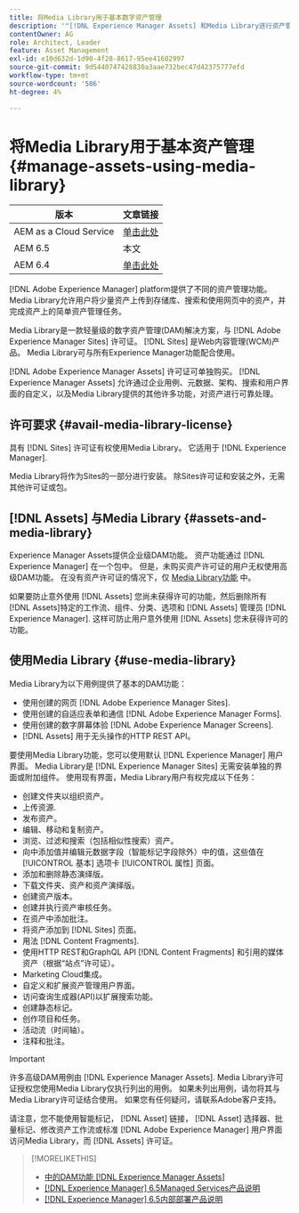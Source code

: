 ```yaml
---
title: 将Media Library用于基本数字资产管理
description: '"[!DNL Experience Manager Assets] 和Media Library进行资产管理。”'
contentOwner: AG
role: Architect, Leader
feature: Asset Management
exl-id: e10d632d-1d90-4f28-8617-95ee41602997
source-git-commit: 9d5440747428830a3aae732bec47d42375777efd
workflow-type: tm+mt
source-wordcount: '586'
ht-degree: 4%

---
```



# 将Media Library用于基本资产管理 {#manage-assets-using-media-library}

| 版本 | 文章链接 |
| -------- | ---------------------------- |
| AEM as a Cloud Service | [单击此处](https://experienceleague.adobe.com/docs/experience-manager-cloud-service/content/assets/admin/medialibrary.html?lang=en) |
| AEM 6.5 | 本文 |
| AEM 6.4 | [单击此处](https://experienceleague.adobe.com/docs/experience-manager-64/assets/administer/medialibrary.html?lang=zh-Hans) |

[!DNL Adobe Experience Manager] platform提供了不同的资产管理功能。 Media Library允许用户将少量资产上传到存储库、搜索和使用网页中的资产，并完成资产上的简单资产管理任务。

Media Library是一款轻量级的数字资产管理(DAM)解决方案，与 [!DNL Adobe Experience Manager Sites] 许可证。 [!DNL Sites] 是Web内容管理(WCM)产品。 Media Library可与所有Experience Manager功能配合使用。

[!DNL Adobe Experience Manager Assets] 许可证可单独购买。 [!DNL Experience Manager Assets] 允许通过企业用例、元数据、架构、搜索和用户界面的自定义，以及Media Library提供的其他许多功能，对资产进行可靠处理。

## 许可要求 {#avail-media-library-license}

具有 [!DNL Sites] 许可证有权使用Media Library。 它适用于 [!DNL Experience Manager].

Media Library将作为Sites的一部分进行安装。 除Sites许可证和安装之外，无需其他许可证或包。

## [!DNL Assets] 与Media Library {#assets-and-media-library}

Experience Manager Assets提供企业级DAM功能。 资产功能通过 [!DNL Experience Manager] 在一个包中。 但是，未购买资产许可证的用户无权使用高级DAM功能。 在没有资产许可证的情况下，仅 [Media Library功能](#use-media-library) 中。

如果要防止意外使用 [!DNL Assets] 您尚未获得许可的功能，然后删除所有 [!DNL Assets]特定的工作流、组件、分类、选项和 [!DNL Assets] 管理员 [!DNL Experience Manager]. 这样可防止用户意外使用 [!DNL Assets] 您未获得许可的功能。

## 使用Media Library {#use-media-library}

Media Library为以下用例提供了基本的DAM功能：

* 使用创建的网页 [!DNL Adobe Experience Manager Sites].
* 使用创建的自适应表单和通信 [!DNL Adobe Experience Manager Forms].
* 使用创建的数字屏幕体验 [!DNL Adobe Experience Manager Screens].
* [!DNL Assets] 用于无头操作的HTTP REST API。

<!--
 TBD: Remove this after confirmation. May need to merge this list with the list provided by PMs.
* Static renditions

-->

要使用Media Library功能，您可以使用默认 [!DNL Experience Manager] 用户界面。 Media Library是 [!DNL Experience Manager Sites] 无需安装单独的界面或附加组件。 使用现有界面，Media Library用户有权完成以下任务：

* 创建文件夹以组织资产。
* 上传资源.
* 发布资产。
* 编辑、移动和复制资产。
* 浏览、过滤和搜索（包括相似性搜索）资产。
* 向中添加值并编辑元数据字段（智能标记字段除外）中的值，这些值在 [!UICONTROL 基本] 选项卡 [!UICONTROL 属性] 页面。
* 添加和删除静态演绎版。
* 下载文件夹、资产和资产演绎版。
* 创建资产版本。
* 创建并执行资产审核任务。
* 在资产中添加批注。
* 将资产添加到 [!DNL Sites] 页面。
* 用法 [!DNL Content Fragments].
* 使用HTTP REST和GraphQL API [!DNL Content Fragments] 和引用的媒体资产（根据“站点”许可证）。
* Marketing Cloud集成。
* 自定义和扩展资产管理用户界面。
* 访问查询生成器(API)以扩展搜索功能。
* 创建静态标记。
* 创作项目和任务。
* 活动流（时间轴）。
* 注释和批注。

<!-- TBD: Define exactly which basic Assets workflow are available for use with Media Library?

As per PM, we must avoid stating such a list, as we don't have a list that makes sense in Cloud Service.
-->

>[!IMPORTANT]
>
>许多高级DAM用例由 [!DNL Experience Manager Assets]. Media Library许可证授权您使用Media Library仅执行列出的用例。 如果未列出用例，请勿将其与Media Library许可证结合使用。 如果您有任何疑问，请联系Adobe客户支持。

请注意，您不能使用智能标记， [!DNL Asset] 链接， [!DNL Asset] 选择器、批量标记、修改资产工作流或标准 [!DNL Adobe Experience Manager] 用户界面访问Media Library，而 [!DNL Assets] 许可证。

<!-- TBD: Add a CTA - how to contact Adobe for queries. -->

>[!MORELIKETHIS]
>
>* [中的DAM功能 [!DNL Experience Manager Assets]](https://experienceleague.adobe.com/docs/experience-manager-65/assets/home.html)
>* [[!DNL Experience Manager] 6.5Managed Services产品说明](https://helpx.adobe.com/legal/product-descriptions/adobe-experience-manager-managed-services.html)
>* [[!DNL Experience Manager] 6.5内部部署产品说明](https://helpx.adobe.com/legal/product-descriptions/adobe-experience-manager-on-premise.html)

